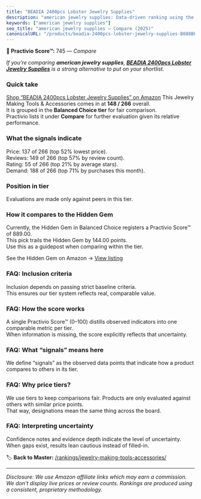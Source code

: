 ```yaml
---
title: "BEADIA 2400pcs Lobster Jewelry Supplies"
description: "american jewelry supplies: Data-driven ranking using the Practivio Score™. Positioned by quality, value, demand, findability, momentum."
keywords: ["american jewelry supplies"]
seo_title: "american jewelry supplies — Compare (2025)"
canonicalURL: "/products/beadia-2400pcs-lobster-jewelry-supplies-B088BFBMBB/"
---
```


**🛒 Practivio Score™:** 745 — _Compare_


*If you're comparing **american jewelry supplies**, **[BEADIA 2400pcs Lobster Jewelry Supplies](https://www.amazon.com/dp/B088BFBMBB?tag=practivio-20)** is a strong alternative to put on your shortlist.*
### Quick take
[Shop “BEADIA 2400pcs Lobster Jewelry Supplies” on Amazon](https://www.amazon.com/dp/B088BFBMBB?tag=practivio-20)
This Jewelry Making Tools & Accessories comes in at **148 / 266** overall.  
It is grouped in the **Balanced Choice tier** for fair comparison.  
Practivio lists it under **Compare** for further evaluation given its relative performance.

### What the signals indicate
Price: 137 of 266 (top 52% lowest price).  
Reviews: 149 of 266 (top 57% by review count).  
Rating: 55 of 266 (top 21% by average stars).  
Demand: 188 of 266 (top 71% by purchases this month).

### Position in tier
Evaluations are made only against peers in this tier.

### How it compares to the Hidden Gem
Currently, the Hidden Gem in Balanced Choice registers a Practivio Score™ of 889.00.  
This pick trails the Hidden Gem by 144.00 points.  
Use this as a guidepost when comparing within the tier.  

See the Hidden Gem on Amazon → [View listing](https://www.amazon.com/dp/B00E8RT8BI?tag=practivio-20)

### FAQ: Inclusion criteria
Inclusion depends on passing strict baseline criteria.  
This ensures our tier system reflects real, comparable value.

### FAQ: How the score works
A single Practivio Score™ (0–100) distills observed indicators into one comparable metric per tier.  
When information is missing, the score explicitly reflects that uncertainty.

### FAQ: What “signals” means here
We define “signals” as the observed data points that indicate how a product compares to others in its tier.

### FAQ: Why price tiers?
We use tiers to keep comparisons fair. Products are only evaluated against others with similar price points.  
That way, designations mean the same thing across the board.

### FAQ: Interpreting uncertainty
Confidence notes and evidence depth indicate the level of uncertainty.  
When gaps exist, results lean cautious instead of filled-in.

<!-- Missing template for Compare/CompareWithinPriceClass -->


🏷️ **Back to Master:** [/rankings/jewelry-making-tools-accessories/](/rankings/jewelry-making-tools-accessories/)

---
_Disclosure: We use Amazon affiliate links which may earn a commission. We don’t display live prices or review counts. Rankings are produced using a consistent, proprietary methodology._
